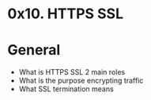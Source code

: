 # 0x10. HTTPS SSL

# General
- What is HTTPS SSL 2 main roles
- What is the purpose encrypting traffic
- What SSL termination means

